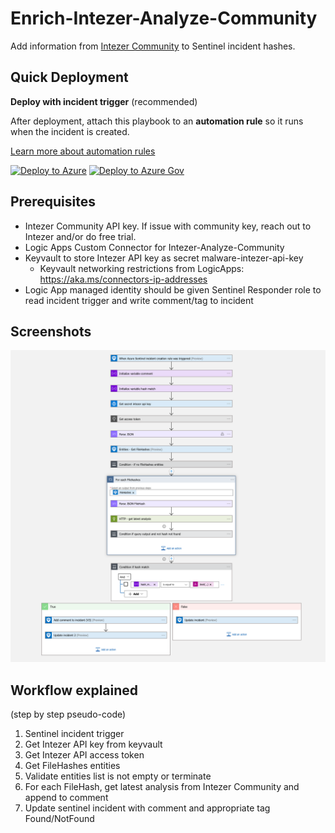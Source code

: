 # Enrich-Intezer-Analyze-Community

Add information from [Intezer Community](https://www.intezer.com/blog/malware-analysis/intezer-analyze-free-community-edition/) to Sentinel incident hashes.

## Quick Deployment
**Deploy with incident trigger** (recommended)

After deployment, attach this playbook to an **automation rule** so it runs when the incident is created.

[Learn more about automation rules](https://docs.microsoft.com/azure/sentinel/automate-incident-handling-with-automation-rules#creating-and-managing-automation-rules)

[![Deploy to Azure](https://aka.ms/deploytoazurebutton)](https://portal.azure.com/#create/Microsoft.Template/uri/https%3A%2F%2Fraw.githubusercontent.com%2FAzure%2FAzure-Sentinel%2Fmaster%2FPlaybooks%2FEnrich-Intezer-Analyze%2FPlaybook%2Fazuredeploy.json)
[![Deploy to Azure Gov](https://aka.ms/deploytoazuregovbutton)](https://portal.azure.us/#create/Microsoft.Template/uri/https%3A%2F%2Fraw.githubusercontent.com%2FAzure%2FAzure-Sentinel%2Fmaster%2FEnrich-Intezer-Analyze%2FPlaybook%2Fazuredeploy.json)


## Prerequisites

* Intezer Community API key. If issue with community key, reach out to Intezer and/or do free trial.
* Logic Apps Custom Connector for Intezer-Analyze-Community
* Keyvault to store Intezer API key as secret malware-intezer-api-key
  * Keyvault networking restrictions from LogicApps: https://aka.ms/connectors-ip-addresses
* Logic App managed identity should be given Sentinel Responder role to read incident trigger and write comment/tag to incident

## Screenshots
![Enrich-Intezer-Analyze/Playbook](./images/Enrich-Intezer-Analyze-Community.png)

## Workflow explained
(step by step pseudo-code)

1. Sentinel incident trigger
2. Get Intezer API key from keyvault
3. Get Intezer API access token
4. Get FileHashes entities
5. Validate entities list is not empty or terminate
6. For each FileHash, get latest analysis from Intezer Community and append to comment
7. Update sentinel incident with comment and appropriate tag Found/NotFound
